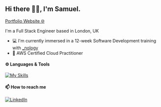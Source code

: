 ## Hi there 👋🏼, I'm Samuel.

[Portfolio Website 🌐](https://samuel-raducan.vercel.app/)

I'm a Full Stack Engineer based in London, UK

-   💻 I'm currently immersed in a 12-week Software Development training with [\_nology](https://nology.io/)
-   📜 AWS Certified Cloud Practitioner

<h4>⚙️ Languages & Tools</h4>

[![My Skills](https://skillicons.dev/icons?i=java,spring,js,ts,react,nodejs,express,html,css,scss,mongodb,postgresql,aws&theme=dark)](https://skillicons.dev)

<h4>📫 How to reach me</h4>

[![LinkedIn](https://skillicons.dev/icons?i=linkedin&theme=dark)](https://www.linkedin.com/in/samuel-raducan-3b9683199/)

<!-- [![Linkedin](https://img.shields.io/badge/-LinkedIn-0e76a8?style=flat-square&logo=Linkedin&logoColor=white)](https://www.linkedin.com/in/samuel-raducan-3b9683199/) -->

<!-- - 💻 I'm currently working on **[Issue Tracker](https://github.com/samuelmbp/issue-tracker)** using React, Next.js | TypeScript | PostgreSQL, Prisma -->

<!-- -   💻 Currently diving deep into the [Meta Front-End Developer Professional Certificate](https://www.coursera.org/professional-certificates/meta-front-end-developer) -->

<!-- -   🎓 Makers Academy, Software Engineering Bootcamp -->

<!-- - 📝 View my **[CV](https://github.com/samuelmbp/CV)** -->
<!--
<div>
  <a href="http://www.github.com/samuelmbp">
    <img height="150em" src="https://github-readme-stats.vercel.app/api/top-langs/?username=samuelmbp&layout=compact&theme=yeblu&langs_count=5"/>
  <p><img align="center" src="https://github-readme-streak-stats.herokuapp.com/?user=samuelmbp&layout=compact&theme=yeblu" alt="samuelraducan" /></p>

  </a>
</div> -->

<!--
Here are some ideas to get you started:
- 🔭 I’m currently working on ...
- 🌱 I’m currently learning ...
- 👯 I’m looking to collaborate on ...
- 🤔 I’m looking for help with ...
- 💬 Ask me about ...
- 📫 How to reach me: ...
- 😄 Pronouns: ...
- ⚡ Fun fact: ...
- - 🌱 I’m currently learning ```.Java``` & ```.Spring Boot``` by building **[Spring Boot Registration System](https://github.com/samuelmbp/java-springboot-registration-system)**
-->
